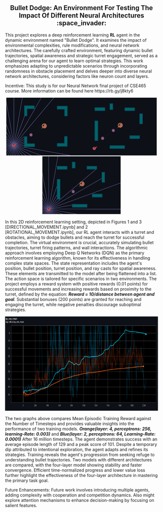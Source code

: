 <h2 align="center"> Bullet Dodge: An Environment For Testing The Impact Of Different Neural Architectures :space_invader: </h2>
<p>
This project explores a deep reinforcement learning <strong>RL</strong> agent in the dynamic environment named "Bullet Dodge". It examines
the impact of environmental complexities, rule modifications, and neural network architectures. The carefully crafted environment, 
  featuring dynamic bullet trajectories, spatial awareness and strategic turret engagement, served as a challenging arena for our agent to learn optimal strategies. This work emphasizes 
adapting to unpredictable scenarios through incorporating randomness in obstacle placement and delves deeper into diverse neural 
network architectures, considering factors like neuron count and layers. 
</p>
Incentive: This study is for our Neural Network final project of CSE465 course. More information can be found here https://rb.gy/j8kty6

<p align="center">
<img src="Envs/IMAGES/new_rays.jpg" height="190em"><img src="Envs/IMAGES/rotational.jpg" height="190em"><img src="Envs/IMAGES/rays.jpg" height="190em"> 
</p>
<p>
In this 2D reinforcement learning setting, depicted in Figures 1 and 3 [DIRECTIONAL_MOVEMENT.ipynb] and 2 [ROTATIONAL_MOVEMENT.ipynb], our RL agent interacts with a turret and obstacles, aiming to dodge bullets and reach the turret for successful completion. 
The virtual environment is crucial, accurately simulating bullet trajectories, turret firing patterns, and wall interactions. The algorithmic approach involves employing 
Deep Q Networks (DQN) as the primary reinforcement learning algorithm, known for its effectiveness in handling complex state spaces. The state representation includes the agent's position, 
bullet position, turret position, and ray casts for spatial awareness. These elements are transmitted to the model after being flattened into a list. The action space is tailored for specific 
scenarios in two environments. The project employs a reward system with positive rewards (0.01 points) for successful movements and increasing rewards based on proximity
to the turret, defined by the equation: <em><strong>Reward = 10/distance between agent and goal</strong></em>. Substantial bonuses (200 points) are granted for reaching and engaging the turret, 
while negative penalties discourage suboptimal strategies.
</p>

<p align="center">
<img src="Envs/IMAGES/graph.png" height="310em"> 
</p>
<p>
The two graphs above compares Mean Episodic Training Reward against the Number of Timesteps and provides valuable insights into the performance of two training
models. <em><strong>Orange(layer: 4, perceptrons: 256, learning-Rate: 0.003)</strong></em> and <em><strong>Blue(layer: 2, perceptrons: 64, Learning-Rate: 0.0001)</strong></em>
After 16 million timesteps. The agent demonstrates success with an average episode length of 129 and a peak score of 101. Despite a temporary dip attributed 
to intentional exploration, the agent adapts and refines its strategies. Training reveals the agent's progression from seeking refuge to understanding bullet 
trajectories. Two models with different architectures are compared, with the four-layer model showing stability and faster convergence. Efficient time-normalized 
progress and lower value loss further highlight the effectiveness of the four-layer architecture in mastering the primary task goal.
</p>
<p>
Future Enhancements: 
Future work involves introducing multiple agents, adding complexity with cooperation and competition dynamics. Also might
  explore attention mechanisms to enhance decision-making by focusing on salient features. 
</p>
